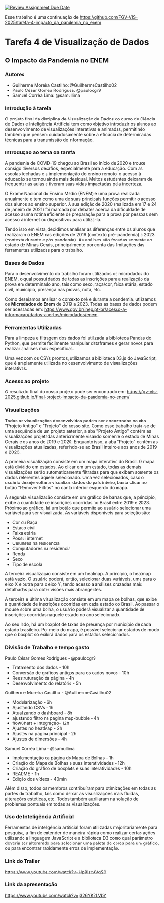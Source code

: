 [![Review Assignment Due Date](https://classroom.github.com/assets/deadline-readme-button-22041afd0340ce965d47ae6ef1cefeee28c7c493a6346c4f15d667ab976d596c.svg)](https://classroom.github.com/a/oHw8ptbv)

Esse trabalho é uma continuação de https://github.com/FGV-VIS-2025/tarefa-4-impacto_da_pandemia_no_enem

# Tarefa 4 de Visualização de Dados
## O Impacto da Pandemia no ENEM
### Autores
- Guilherme Moreira Castilho: @GuilhermeCastilho02
- Paulo César Gomes Rodrigues: @paulocgr9
- Samuel Corrêa Lima: @samullima

### Introdução à tarefa
O projeto final da disciplina de Visualização de Dados do curso de Ciência de Dados e Inteligência Artificial tem como objetivo introduzir os alunos ao desenvolvimento de visualizações interativas e animadas, permitindo também que pensem cuidadosamente
sobre a eficácia de determinadas técnicas para a transmissão de informação.

### Introdução ao tema da tarefa
A pandemia de COVID-19 chegou ao Brasil no início de 2020 e trouxe consigo diversos desafios, especialmente para a educação.
Com as escolas fechadas e a implementação do ensino remoto, o acesso à educação se tornou ainda mais desigual. Muitos estudantes
deixaram de frequentar as aulas e tiveram suas vidas impactadas pela incerteza.

O Exame Nacional do Ensino Médio (ENEM) é uma prova realizada anualmente e tem como uma de suas principais funções permitir o 
acesso dos alunos ao ensino superior. A sua edição de 2020 (realizada em 17 e 24 de janeiro de 2021) foi marcada por debates 
acerca da dificuldade de acesso a uma rotina eficiente de preparação para a prova por pessoas sem acesso à internet ou
dispositivos para utilizá-la.

Tendo isso em vista, decidimos analisar as diferenças entre os alunos que realizaram o ENEM nas edições de 2019 (contexto pré-
pandemia) a 2023 (contexto durante e pós pandemia). As análises são focadas somente ao estado de Minas Gerais, principalmente por conta das limitações das ferramentas utilizadas para o trabalho.

### Bases de Dados
Para o desenvolvimento do trabalho foram utilizados os microdados do ENEM, o qual possui dados de todas as inscrições para a
realização da prova em determinado ano, tais como sexo, raça/cor, faixa etária, estado civil, município, presença nas provas, nota, etc.

Como desejamos analisar o contexto pré e durante a pandemia, utilizamos os **Microdados do Enem** de 2019 a 2023. Todas as bases de dados podem ser acessadas em: https://www.gov.br/inep/pt-br/acesso-a-informacao/dados-abertos/microdados/enem.

### Ferramentas Utilizadas
Para a limpeza e filtragem dos dados foi utilizada a biblioteca Pandas do Python, que permite facilmente manipular dataframes e
gerar novos para realizar análises mais específicas.

Uma vez com os CSVs prontos, utilizamos a biblioteca D3.js do JavaScript, que é amplamente utilizada no desenvolvimento de visualizações interativas.

### Acesso ao projeto
O resultado final do nosso projeto pode ser encontrado em: https://fgv-vis-2025.github.io/final-project-impacto-da-pandemia-no-enem/

### Visualizações
Todas as visualizações desenvolvidas podem ser encontradas na aba "Projeto Antigo" e "Projeto" do nosso site.
Como esse trabalho trata-se de uma sequência de um projeto anterior, a aba "Projeto Antigo" contém as visualizações
projetadas anteriormente visando somente o estado de Minas Gerais e os anos de 2019 e 2020. Enquanto isso,
a aba "Projeto" contém as visualizações atualizadas, referindo-se ao Brasil inteiro e aos anos de 2019 a
2023.

A primeira visualização consiste em um mapa interativo do Brasil. O mapa está dividido em
estados. Ao clicar em um estado, todas as demais visualizações serão automaticamente filtradas
para que exibam somente os dados referentes àquele selecionado. Uma vez selecionados, caso o usuário deseje
voltar a visualizar dados do país inteiro, basta clicar no botão "Remover Filtros" no canto inferior esquerdo
do mapa.

A segunda visualização consiste em um gráfico de barras que, a princípio, exibe a quantidade de inscrições
ocorridas
no Brasil entre 2019 e 2023. Próximo ao gráfico, há um botão que permite ao usuário selecionar uma
variável para ser visualizada. As variáveis disponíveis para seleção são:

* Cor ou Raça
* Estado civil
* Faixa etária
* Possui internet
* Celulares na residência
* Computadores na residência
* Renda
* Sexo
* Tipo de escola

A terceira visualização consiste em um heatmap. A princípio, o heatmap está vazio. O usuário poderá, então,
selecionar duas variáveis, uma para o eixo X e outra para o eixo Y, tendo acesso a análises cruzadas mais
detalhadas
para obter visões mais abrangentes.

A terceira e última visualização consiste em um mapa de bolhas, que exibe a quantidade de
inscrições ocorridas em cada estado do Brasil. Ao passar o mouse sobre uma bolha, o usuário
poderá visualizar a quantidade de inscrições ocorridas naquele estado no ano selecionado.

Ao seu lado, há um boxplot de taxas de presença por município de cada estado brasileiro.
Por meio do mapa, é possível selecionar estados de modo que o boxplot só exibirá dados
para os estados selecionados.

### Divisão de Trabalho e tempo gasto
Paulo César Gomes Rodrigues - @paulocgr9
- Tratamento dos dados - 10h
- Conversão de gráficos antigos para os dados novos - 10h
- Reestruturação da página - 4h
- Desenvolvimento do relatório - 5h

Guilherme Moreira Castilho - @GuilhermeCastilho02
- Modularização - 6h
- Ajustando CSVs - 1h
- Atualizando o dashboard - 8h
- ajustando filtro na pagina map-bubble - 4h
- flowChart + integração- 12h
- Ajustes no heatMap - 2h
- Ajustes na pagina principal - 2h
- Ajustes de dimensões - 4h

Samuel Corrêa Lima - @samullima
- Implementação da página do Mapa de Bolhas - 1h
- Criação do Mapa de Bolhas e suas interatividades - 12h
- Criação do gráfico de boxplots e suas interatividades - 10h
- README - 1h
- Edição dos vídeos - 40min

Além disso, todos os membros contribuíram para otimizações em todas as partes do trabalho, tais como deixar as visualizações mais 
fluídas, alterações estéticas, etc. Todos também auxiliaram na solução de problemas pontuais em todas as visualizações.

### Uso de Inteligência Artificial
Ferramentas de inteligência artificial foram utilizadas majoritariamente para pesquisa, a fim de entender de maneira rápida como
realizar certas ações utilizando a linguagem JavaScript e a biblioteca D3 como qual parâmetro deveria ser alterarado para 
selecionar uma paleta de cores para um gráfico, ou para encontrar rapidamente erros de implementação.

### Link do Trailer
https://www.youtube.com/watch?v=Hp8IscAVqS0

### Link da apresentação
https://www.youtube.com/watch?v=j326YK2LVbY
